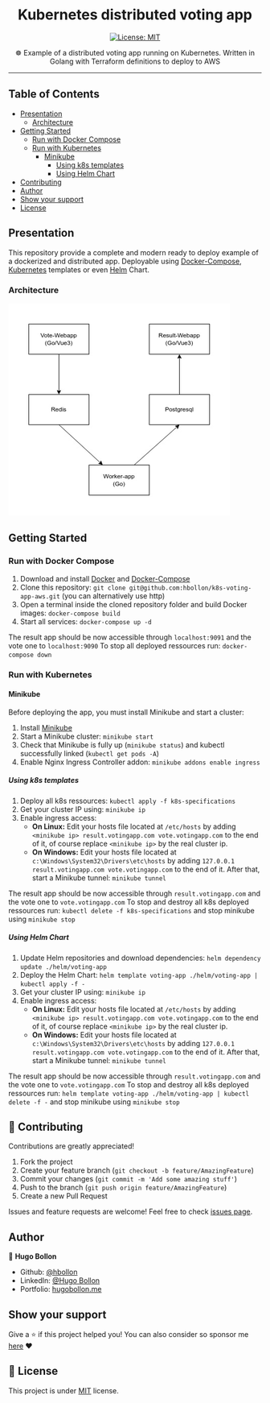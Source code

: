 <h1 align="center">Kubernetes distributed voting app</h1>
<p align="center">
  <a href="https://github.com/hbollon/k8s-voting-app-aws/blob/master/LICENSE" target="_blank">
    <img alt="License: MIT" src="https://img.shields.io/badge/License-MIT-yellow.svg" />
  </a>

<p align="center"> ☸️ Example of a distributed voting app running on Kubernetes. Written in Golang with Terraform definitions to deploy to AWS</p>

---

## Table of Contents

- [Presentation](#presentation)
  - [Architecture](#architecture)
- [Getting Started](#getting-started)
  - [Run with Docker Compose](#run-with-docker-compose)
  - [Run with Kubernetes](#run-with-kubernetes)
    - [Minikube](#minikube)
      - [Using k8s templates](#using-k8s-templates)
      - [Using Helm Chart](#using-helm-chart)
- [Contributing](#-contributing)
- [Author](#author)
- [Show your support](#show-your-support)
- [License](#-license)

## Presentation

This repository provide a complete and modern ready to deploy example of a dockerized and distributed app. Deployable using [Docker-Compose](https://docs.docker.com/compose/), [Kubernetes](https://kubernetes.io/) templates or even [Helm](https://helm.sh/) Chart.

### Architecture

![App's architecture scheme](docs/app-architecture.jpg)

## Getting Started

### Run with Docker Compose

1. Download and install [Docker](https://docs.docker.com/get-docker/) and [Docker-Compose](https://docs.docker.com/compose/install/)
2. Clone this repository: `git clone git@github.com:hbollon/k8s-voting-app-aws.git` (you can alternatively use http)
3. Open a terminal inside the cloned repository folder and build Docker images: `docker-compose build`
4. Start all services: `docker-compose up -d`

The result app should be now accessible through `localhost:9091` and the vote one to `localhost:9090`
To stop all deployed ressources run: `docker-compose down`

### Run with Kubernetes

#### Minikube

Before deploying the app, you must install Minikube and start a cluster:

1. Install [Minikube](https://minikube.sigs.k8s.io/docs/start/)
2. Start a Minikube cluster: `minikube start`
3. Check that Minikube is fully up (`minikube status`) and kubectl successfully linked (`kubectl get pods -A`)
4. Enable Nginx Ingress Controller addon: `minikube addons enable ingress`

##### Using k8s templates

1. Deploy all k8s ressources: `kubectl apply -f k8s-specifications`
2. Get your cluster IP using: `minikube ip`
3. Enable ingress access:
   - **On Linux:** Edit your hosts file located at `/etc/hosts` by adding `<minikube ip> result.votingapp.com vote.votingapp.com` to the end of it, of course replace `<minikube ip>` by the real cluster ip.
   - **On Windows:** Edit your hosts file located at `c:\Windows\System32\Drivers\etc\hosts` by adding `127.0.0.1 result.votingapp.com vote.votingapp.com` to the end of it.
   After that, start a Minikube tunnel: `minikube tunnel`

The result app should be now accessible through `result.votingapp.com` and the vote one to `vote.votingapp.com`
To stop and destroy all k8s deployed ressources run: `kubectl delete -f k8s-specifications` and stop minikube using `minikube stop`

##### Using Helm Chart

1. Update Helm repositories and download dependencies: `helm dependency update ./helm/voting-app`
2. Deploy the Helm Chart: `helm template voting-app ./helm/voting-app | kubectl apply -f -`
3. Get your cluster IP using: `minikube ip`
4. Enable ingress access:
   - **On Linux:** Edit your hosts file located at `/etc/hosts` by adding `<minikube ip> result.votingapp.com vote.votingapp.com` to the end of it, of course replace `<minikube ip>` by the real cluster ip.
   - **On Windows:** Edit your hosts file located at `c:\Windows\System32\Drivers\etc\hosts` by adding `127.0.0.1 result.votingapp.com vote.votingapp.com` to the end of it.
   After that, start a Minikube tunnel: `minikube tunnel`

The result app should be now accessible through `result.votingapp.com` and the vote one to `vote.votingapp.com`
To stop and destroy all k8s deployed ressources run: `helm template voting-app ./helm/voting-app | kubectl delete -f -` and stop minikube using `minikube stop`

## 🤝 Contributing

Contributions are greatly appreciated!

1. Fork the project
2. Create your feature branch (```git checkout -b feature/AmazingFeature```)
3. Commit your changes (```git commit -m 'Add some amazing stuff'```)
4. Push to the branch (```git push origin feature/AmazingFeature```)
5. Create a new Pull Request

Issues and feature requests are welcome!
Feel free to check [issues page](https://github.com/hbollon/k8s-voting-app-aws/issues).

## Author

👤 **Hugo Bollon**

* Github: [@hbollon](https://github.com/hbollon)
* LinkedIn: [@Hugo Bollon](https://www.linkedin.com/in/hugobollon/)
* Portfolio: [hugobollon.me](https://www.hugobollon.me)

## Show your support

Give a ⭐️ if this project helped you!
You can also consider so sponsor me [here](https://github.com/sponsors/hbollon) ❤️

## 📝 License

This project is under [MIT](https://github.com/hbollon/k8s-voting-app-aws/blob/master/LICENSE.md) license.
